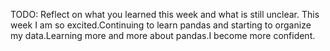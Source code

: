 TODO: Reflect on what you learned this week and what is still unclear.
This week I am so excited.Continuing to learn pandas and starting to organize my data.Learning more and more about pandas.I become more confident.